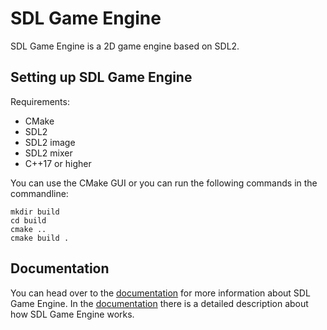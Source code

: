 # SDL Game Engine

SDL Game Engine is a 2D game engine based on SDL2.


## Setting up SDL Game Engine

Requirements:

 - CMake
 - SDL2
 - SDL2 image
 - SDL2 mixer
 - C++17 or higher

You can use the CMake GUI or you can run the following commands in the commandline:
```
mkdir build
cd build
cmake ..
cmake build .
```

## Documentation
You can head over to the [documentation](https://github.com/JelleVos1/sdl-game-engine/blob/master/documentation.md) for more information about SDL Game Engine. In the [documentation](https://github.com/JelleVos1/sdl-game-engine/blob/master/documentation.md) there is a detailed description about how SDL Game Engine works.

